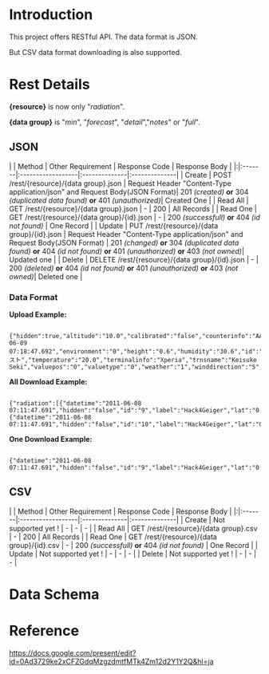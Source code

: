 # Introduction #

This project offers RESTful API. The data format is JSON.

But CSV data format downloading  is also supported.

# Rest Details #
**{resource}** is now only "_radiation_".

**{data group}** is "_min_", "_forecast_", "_detail_","_notes_" or "_full_".

## JSON ##
| | Method | Other Requirement | Response Code | Response Body |
|:|:-------|:------------------|:--------------|:--------------|
| Create | POST /rest/{resource}/{data group}.json | Request Header "Content-Type application/json" and Request Body(JSON Format)| 201 _(created)_ **or** 304 _(duplicated data found)_ **or** 401 _(unauthorized)_| Created One   |
| Read All | GET  /rest/{resource}/{data group}.json | -                 | 200           | All Records   |
| Read One | GET  /rest/{resource}/{data group}/{id}.json | -                 | 200 _(successfull)_ **or** 404 _(id not found)_ | One Record    |
| Update | PUT  /rest/{resource}/{data group}/{id}.json | Request Header "Content-Type application/json" and Request Body(JSON Format) | 201 _(changed)_ **or** 304 _(duplicated data found)_ **or** 404 _(id not found)_ **or** 401 _(unauthorized)_ **or** 403 _(not owned)_| Updated one   |
| Delete | DELETE  /rest/{resource}/{data group}/{id}.json | -                 | 200 _(deleted)_ **or** 404 _(id not found)_ **or** 401 _(unauthorized)_ **or** 403 _(not owned)_| Deleted one   |

### Data Format ###
**Upload Example:**
```

{"hidden":true,"altitude":"10.0","calibrated":"false","counterinfo":"AAAA","countertime":"60.0","datetime":"2011-06-09 07:18:47.692","environment":"0","height":"0.6","humidity":"30.6","id":"15003","imageurl":"http://picasa.google.com/xxxx","label":"JSON_TEST","lat":"37.524523","lon":"139.938825","publicinfo":"false","radiovalue":"93.0","tags":"テスト","temperature":"20.0","terminalinfo":"Xperia","trnsname":"Keisuke Seki","valuepos":"0","valuetype":"0","weather":"1","winddirection":"5","windvelocity":"3.4"}

```

**All Download Example:**
```

{"radiation":[{"datetime":"2011-06-08 07:11:47.691","hidden":"false","id":"9","label":"Hack4Geiger","lat":"0.0","lon":"0.0","radiovalue":"93.0","valuetype":"0"},{"datetime":"2011-06-08 07:11:47.691","hidden":"false","id":"10","label":"Hack4Geiger","lat":"0.0","lon":"0.0","radiovalue":"93.0","valuetype":"0"}]}

```


**One Download Example:**
```

{"datetime":"2011-06-08 07:11:47.691","hidden":"false","id":"9","label":"Hack4Geiger","lat":"0.0","lon":"0.0","radiovalue":"93.0","valuetype":"0"}

```
## CSV ##

| | Method | Other Requirement | Response Code | Response Body |
|:|:-------|:------------------|:--------------|:--------------|
| Create | Not supported yet ! | -                 | -             | -             |
| Read All | GET  /rest/{resource}/{data group}.csv | -                 | 200           | All Records   |
| Read One | GET  /rest/{resource}/{data group}/{id}.csv | -                 | 200 _(successfull)_ **or** 404 _(id not found)_ | One Record    |
| Update | Not supported yet ! | -                 | -             | -             |
| Delete |  Not supported yet ! | -                 | -             | -             |

# Data Schema #

# Reference #

https://docs.google.com/present/edit?id=0Ad3729ke2xCFZGdqMzgzdmtfMTk4Zm12d2Y1Y2Q&hl=ja
